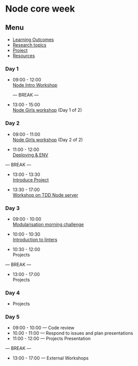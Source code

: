 # Node core week

## Menu

- [Learning Outcomes](./learning-outcomes.md)
- [Research topics](./research-afternoon.md)
- [Project](./project.md)
- [Resources](./resources)

### Day 1

- 09:00 - 12:00 <br>
  [Node Intro Workshop](https://github.com/GSG-G10/Node-Intro-Workshop)

  — BREAK —

- 13:00 - 15:00 <br>
  [Node Girls workshop](https://github.com/GSG-G10/node-girls-ws) (Day 1 of 2)

### Day 2

- 09:00 - 11:00 <br>
  [Node Girls workshop](https://github.com/GSG-G10/node-girls-ws) (Day 2 of 2)

- 11:00 - 12:00 <br>
  [Deploying & ENV](./deploying.md)

— BREAK —

- 13:00 - 13:30 <br>
  [Introduce Project](./project.md)

- 13:30 - 17:00 <br>
  [Workshop on TDD Node server](https://github.com/GSG-G10/tdd-node-server-ws)

### Day 3

- 09:00 - 10:00 <br>
  [Modularisation morning challenge](./morning-challenge-day-3.md)

- 10:00 - 10:30 <br>
  [Introduction to linters](./linter.md)

- 10:30 - 12:00 <br>
  Projects

— BREAK —

- 13:00 - 17:00<br>
  Projects

### Day 4

- Projects

### Day 5

- 09:00 - 10:00 — Code review
- 10.00 - 11:00 — Respond to issues and plan presentations
- 11:00 - 12:00 — Projects Presentation

— BREAK —

- 13:00 - 17:00 — External Workshops
